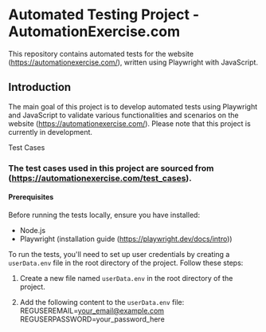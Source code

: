 
# Automated Testing Project - AutomationExercise.com

This repository contains automated tests for the website (https://automationexercise.com/), written using Playwright with JavaScript.

## Introduction

The main goal of this project is to develop automated tests using Playwright and JavaScript to validate various functionalities and scenarios on the website (https://automationexercise.com/). Please note that this project is currently in development.

Test Cases

### The test cases used in this project are sourced from (https://automationexercise.com/test_cases).

#### Prerequisites

Before running the tests locally, ensure you have installed:
- Node.js 
- Playwright (installation guide (https://playwright.dev/docs/intro))

To run the tests, you'll need to set up user credentials by creating a `userData.env` file in the root directory of the project. Follow these steps:

1. Create a new file named `userData.env` in the root directory of the project.

2. Add the following content to the `userData.env` file:
REGUSEREMAIL=your_email@example.com
REGUSERPASSWORD=your_password_here
